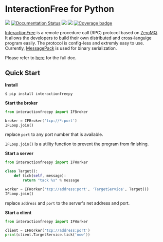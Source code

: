 
# InteractionFree for Python

[![](https://img.shields.io/github/workflow/status/hwaipy/InteractionFreePy/Tests)](https://github.com/hwaipy/InteractionFreePy/actions?query=workflow%3ATests)
[![Documentation Status](https://readthedocs.org/projects/interactionfreepy/badge/?version=latest)](https://interactionfreepy.readthedocs.io/en/latest/?badge=latest)
[![](https://img.shields.io/pypi/v/interactionfreepy)](https://pypi.org/project/interactionfreepy/)
[![](https://img.shields.io/pypi/pyversions/interactionfreepy)](https://pypi.org/project/interactionfreepy/)
[![Coverage badge](https://img.shields.io/endpoint?url=https://raw.githubusercontent.com/hwaipy/InteractionFreePy/python-coverage-comment-action-data/endpoint.json)](https://github.com/hwaipy/InteractionFreePy/tree/python-coverage-comment-action-data)

[InteractionFree]() is a remote procedure call (RPC) protocol based on [ZeroMQ](https://zeromq.org). It allows the developers to build their own distributed and cross-languige program easily. The protocol is config-less and extremly easy to use. Currently, [MessagePack](https://msgpack.org) is used for binary serialization. 

Please refer to [here](https://interactionfreepy.readthedocs.io/en/latest/index.html) for the full doc.


## Quick Start

 **Install**

```shell
$ pip install interactionfreepy
```

**Start the broker**

```python
from interactionfreepy import IFBroker

broker = IFBroker('tcp://*:port')
IFLoop.join()
```

replace `port` to any port number that is available.

`IFLoop.join()` is a utility function to prevent the program from finishing.

**Start a server**

```python
from interactionfreepy import IFWorker

class Target():
    def tick(self, message):
        return "tack %s" % message

worker = IFWorker('tcp://address:port', 'TargetService', Target())
IFLoop.join()
```

replace `address` and `port` to the server's net address and port.

**Start a client**

```python
from interactionfreepy import IFWorker

client = IFWorker('tcp://address:port')
print(client.TargetService.tick('now'))
```

